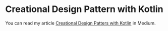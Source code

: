 # Creational Design Pattern with Kotlin

You can read my article <a href="https://medium.com/@ecemokan/creational-design-patterns-with-kotlin-3cbc630402c2">Creational Design Patters with Kotlin</a> in Medium.


